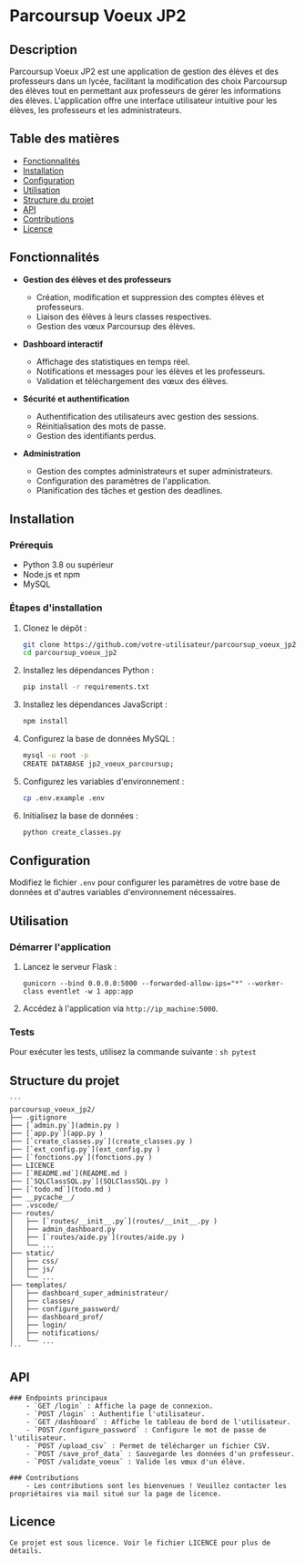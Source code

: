 # Parcoursup Voeux JP2

## Description

Parcoursup Voeux JP2 est une application de gestion des élèves et des professeurs dans un lycée, facilitant la modification des choix Parcoursup des élèves tout en permettant aux professeurs de gérer les informations des élèves. L'application offre une interface utilisateur intuitive pour les élèves, les professeurs et les administrateurs.

## Table des matières

- [Fonctionnalités](#fonctionnalités)
- [Installation](#installation)
- [Configuration](#configuration)
- [Utilisation](#utilisation)
- [Structure du projet](#structure-du-projet)
- [API](#api)
- [Contributions](#contributions)
- [Licence](#licence)

## Fonctionnalités

- **Gestion des élèves et des professeurs**
  - Création, modification et suppression des comptes élèves et professeurs.
  - Liaison des élèves à leurs classes respectives.
  - Gestion des vœux Parcoursup des élèves.

- **Dashboard interactif**
  - Affichage des statistiques en temps réel.
  - Notifications et messages pour les élèves et les professeurs.
  - Validation et téléchargement des vœux des élèves.

- **Sécurité et authentification**
  - Authentification des utilisateurs avec gestion des sessions.
  - Réinitialisation des mots de passe.
  - Gestion des identifiants perdus.

- **Administration**
  - Gestion des comptes administrateurs et super administrateurs.
  - Configuration des paramètres de l'application.
  - Planification des tâches et gestion des deadlines.

## Installation

### Prérequis

- Python 3.8 ou supérieur
- Node.js et npm
- MySQL

### Étapes d'installation

1. Clonez le dépôt :
    ```sh
    git clone https://github.com/votre-utilisateur/parcoursup_voeux_jp2.git
    cd parcoursup_voeux_jp2
    ```

2. Installez les dépendances Python :
    ```sh
    pip install -r requirements.txt
    ```

3. Installez les dépendances JavaScript :
    ```sh
    npm install
    ```

4. Configurez la base de données MySQL :
    ```sh
    mysql -u root -p
    CREATE DATABASE jp2_voeux_parcoursup;
    ```

5. Configurez les variables d'environnement :
    ```sh
    cp .env.example .env
    ```

6. Initialisez la base de données :
    ```sh
    python create_classes.py
    ```

## Configuration

Modifiez le fichier `.env` pour configurer les paramètres de votre base de données et d'autres variables d'environnement nécessaires.

## Utilisation

### Démarrer l'application

1. Lancez le serveur Flask :
    ```
    gunicorn --bind 0.0.0.0:5000 --forwarded-allow-ips="*" --worker-class eventlet -w 1 app:app
    ```

2. Accédez à l'application via `http://ip_machine:5000`.

### Tests

Pour exécuter les tests, utilisez la commande suivante :
    ```sh
    pytest
    ```

## Structure du projet
    ```
    parcoursup_voeux_jp2/
    ├── .gitignore
    ├── [`admin.py`](admin.py )
    ├── [`app.py`](app.py )
    ├── [`create_classes.py`](create_classes.py )
    ├── [`ext_config.py`](ext_config.py )
    ├── [`fonctions.py`](fonctions.py )
    ├── LICENCE
    ├── [`README.md`](README.md )
    ├── [`SQLClassSQL.py`](SQLClassSQL.py )
    ├── [`todo.md`](todo.md )
    ├── __pycache__/
    ├── .vscode/
    ├── routes/
    │   ├── [`routes/__init__.py`](routes/__init__.py )
    │   ├── admin_dashboard.py
    │   ├── [`routes/aide.py`](routes/aide.py )
    │   └── ...
    ├── static/
    │   ├── css/
    │   ├── js/
    │   └── ...
    ├── templates/
    │   ├── dashboard_super_administrateur/
    │   ├── classes/
    │   ├── configure_password/
    │   ├── dashboard_prof/
    │   ├── login/
    │   ├── notifications/
    │   └── ...
    ```

## API

    ### Endpoints principaux
        - `GET /login` : Affiche la page de connexion.
        - `POST /login` : Authentifie l'utilisateur.
        - `GET /dashboard` : Affiche le tableau de bord de l'utilisateur.
        - `POST /configure_password` : Configure le mot de passe de l'utilisateur.
        - `POST /upload_csv` : Permet de télécharger un fichier CSV.
        - `POST /save_prof_data` : Sauvegarde les données d'un professeur.
        - `POST /validate_voeux` : Valide les vœux d'un élève.

    ### Contributions
        - Les contributions sont les bienvenues ! Veuillez contacter les propriétaires via mail situé sur la page de licence.

## Licence
    Ce projet est sous licence. Voir le fichier LICENCE pour plus de détails.